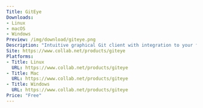 ```yaml
---
Title: GitEye
Downloads:
- Linux
- macOS
- Windows
Preview: /img/download/giteye.png
Description: "Intuitive graphical Git client with integration to your favorite planning, tracking, code reviewing, and build tools"
Site: https://www.collab.net/products/giteye
Platforms:
- Title: Linux
  URL: https://www.collab.net/products/giteye
- Title: Mac
  URL: https://www.collab.net/products/giteye
- Title: Windows
  URL: https://www.collab.net/products/giteye
Price: "Free"
---
```

